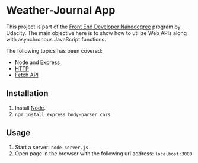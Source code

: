 # Weather-Journal App

This project is part of the
[Front End Developer Nanodegree](https://www.udacity.com/course/front-end-web-developer-nanodegree--nd0011) program by Udacity.
The main objective here is to show how to utilize Web APIs along with asynchronous JavaScript functions.

The following topics has been covered:
- [Node](https://nodejs.org/en/) and [Express](https://expressjs.com/)
- [HTTP](https://developer.mozilla.org/en-us/docs/Web/HTTP)
- [Fetch API](https://developer.mozilla.org/en-US/docs/Web/API/Fetch_API)

## Installation
1. Install [Node](https://nodejs.org/en/).
2. `npm install express body-parser cors`

## Usage
1. Start a server: `node server.js`
2. Open page in the browser with the following url address: `localhost:3000` 